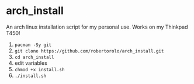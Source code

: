 # arch_install
An arch linux installation script for my personal use. Works on my Thinkpad T450!

1. `pacman -Sy git`
2. `git clone https://github.com/robertorolo/arch_install.git`
3. `cd arch_install`
4. edit variables
5. `chmod +x install.sh`
6. `./install.sh`
